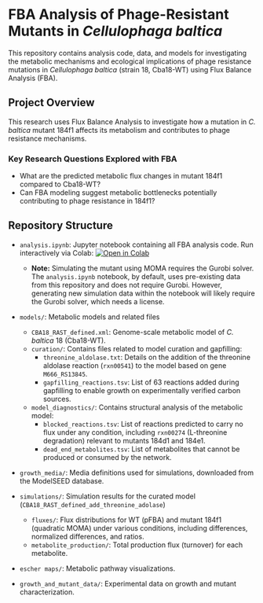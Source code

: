 # FBA Analysis of Phage-Resistant Mutants in *Cellulophaga baltica*

This repository contains analysis code, data, and models for investigating the metabolic mechanisms and ecological implications of phage resistance mutations in *Cellulophaga baltica* (strain 18, Cba18-WT) using Flux Balance Analysis (FBA).

## Project Overview

This research uses Flux Balance Analysis to investigate how a mutation in *C. baltica* mutant 184f1 affects its metabolism and contributes to phage resistance mechanisms.

### Key Research Questions Explored with FBA

- What are the predicted metabolic flux changes in mutant 184f1 compared to Cba18-WT?
- Can FBA modeling suggest metabolic bottlenecks potentially contributing to phage resistance in 184f1?

## Repository Structure

- `analysis.ipynb`: Jupyter notebook containing all FBA analysis code. Run interactively via Colab: [![Open in Colab](https://colab.research.google.com/assets/colab-badge.svg)](https://colab.research.google.com/github/cowusuansah/cba-mutant-fba-analysis/blob/main/analysis.ipynb)
  - **Note:** Simulating the mutant using MOMA requires the Gurobi solver. The `analysis.ipynb` notebook, by default, uses pre-existing data from this repository and does not require Gurobi. However, generating new simulation data within the notebook will likely require the Gurobi solver, which needs a license.

- `models/`: Metabolic models and related files
  - `CBA18_RAST_defined.xml`: Genome-scale metabolic model of *C. baltica* 18 (Cba18-WT).
  - `curation/`: Contains files related to model curation and gapfilling:
    - `threonine_aldolase.txt`: Details on the addition of the threonine aldolase reaction (`rxn00541`) to the model based on gene `M666_RS13845`.
    - `gapfilling_reactions.tsv`: List of 63 reactions added during gapfilling to enable growth on experimentally verified carbon sources.
  - `model_diagnostics/`: Contains structural analysis of the metabolic model:
    - `blocked_reactions.tsv`: List of reactions predicted to carry no flux under any condition, including `rxn00274` (L-threonine degradation) relevant to mutants 184d1 and 184e1.
    - `dead_end_metabolites.tsv`: List of metabolites that cannot be produced or consumed by the network.

- `growth_media/`: Media definitions used for simulations, downloaded from the ModelSEED database.

- `simulations/`: Simulation results for the curated model (`CBA18_RAST_defined_add_threonine_adolase`)
  - `fluxes/`: Flux distributions for WT (pFBA) and mutant 184f1 (quadratic MOMA) under various conditions, including differences, normalized differences, and ratios.
  - `metabolite_production/`: Total production flux (turnover) for each metabolite.

- `escher maps/`: Metabolic pathway visualizations.

- `growth_and_mutant_data/`: Experimental data on growth and mutant characterization.